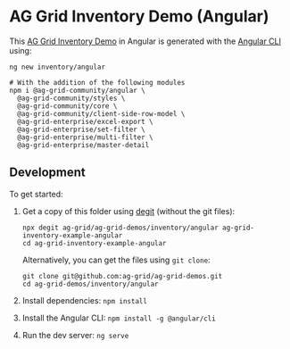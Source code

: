 # AG Grid Inventory Demo (Angular)

This [AG Grid Inventory Demo](https://ag-grid.com/example-inventory/) in Angular is generated with the [Angular CLI](https://github.com/angular/angular-cli) using:

```
ng new inventory/angular

# With the addition of the following modules
npm i @ag-grid-community/angular \
  @ag-grid-community/styles \
  @ag-grid-community/core \
  @ag-grid-community/client-side-row-model \
  @ag-grid-enterprise/excel-export \
  @ag-grid-enterprise/set-filter \
  @ag-grid-enterprise/multi-filter \
  @ag-grid-enterprise/master-detail
```

## Development

To get started:

1. Get a copy of this folder using [degit](https://github.com/Rich-Harris/degit) (without the git files):

   ```
   npx degit ag-grid/ag-grid-demos/inventory/angular ag-grid-inventory-example-angular
   cd ag-grid-inventory-example-angular
   ```

   Alternatively, you can get the files using `git clone`:

   ```
   git clone git@github.com:ag-grid/ag-grid-demos.git
   cd ag-grid-demos/inventory/angular
   ```

2. Install dependencies: `npm install`
3. Install the Angular CLI: `npm install -g @angular/cli`
4. Run the dev server: `ng serve`

